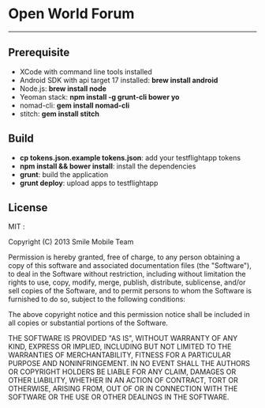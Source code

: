 # Open World Forum

----

## Prerequisite

* XCode with command line tools installed
* Android SDK with api target 17 installed: **brew install android**
* Node.js: **brew install node**
* Yeoman stack: **npm install -g grunt-cli bower yo**
* nomad-cli: **gem install nomad-cli**
* stitch: **gem install stitch**


## Build

* **cp tokens.json.example tokens.json**: add your testflightapp tokens
* **npm install && bower install**: install the dependencies
* **grunt**: build the application
* **grunt deploy**: upload apps to testflightapp


## License

MIT :

Copyright (C) 2013 Smile Mobile Team

Permission is hereby granted, free of charge, to any person obtaining a copy of this software and associated documentation files (the "Software"), to deal in the Software without restriction, including without limitation the rights to use, copy, modify, merge, publish, distribute, sublicense, and/or sell copies of the Software, and to permit persons to whom the Software is furnished to do so, subject to the following conditions:

The above copyright notice and this permission notice shall be included in all copies or substantial portions of the Software.

THE SOFTWARE IS PROVIDED "AS IS", WITHOUT WARRANTY OF ANY KIND, EXPRESS OR IMPLIED, INCLUDING BUT NOT LIMITED TO THE WARRANTIES OF MERCHANTABILITY, FITNESS FOR A PARTICULAR PURPOSE AND NONINFRINGEMENT. IN NO EVENT SHALL THE AUTHORS OR COPYRIGHT HOLDERS BE LIABLE FOR ANY CLAIM, DAMAGES OR OTHER LIABILITY, WHETHER IN AN ACTION OF CONTRACT, TORT OR OTHERWISE, ARISING FROM, OUT OF OR IN CONNECTION WITH THE SOFTWARE OR THE USE OR OTHER DEALINGS IN THE SOFTWARE.